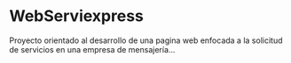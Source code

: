 # WebServiexpress
Proyecto orientado al desarrollo de una pagina web enfocada a la solicitud de servicios en una empresa de mensajería...
